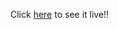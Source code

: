 Click [here](https://boilerplate-project-metricimpconverter-2.miltonkabir.repl.co/) to see it live!!
